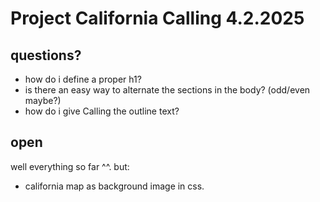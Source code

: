 # Project California Calling 4.2.2025

## questions?

- how do i define a proper h1?
- is there an easy way to alternate the sections in the body? (odd/even maybe?)
- how do i give Calling the outline text?

## open

well everything so far ^^. but:

- california map as background image in css.


